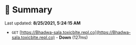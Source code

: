 # 📖 Summary
Last updated: **8/25/2021, 5:24:15 AM**

- `GET` [https://Bhadwa-sala.toxicblte.repl.co](https://Bhadwa-sala.toxicblte.repl.co) - **Down** (127ms)

